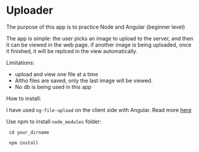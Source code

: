 # Uploader

The purpose of this app is to practice Node and Angular (beginner level)

The app is simple: the user picks an image to upload to the server, and then it can be viewed in the web page.
if another image is being uploaded, once it finished, it will be replced in the view automatically.

Limitations: 
* upload and view one file at a time
* Altho files are saved, only the last image will be viewed.
* No db is being used in this app

How to install:

I have used <code>ng-file-upload</code> on the client side with Angular. Read more <a href="https://github.com/danialfarid/ng-file-upload">here</a>

Use npm to install <code>node_modules</code> folder:

<code> cd your_dirname </code>

<code> npm install </code>

